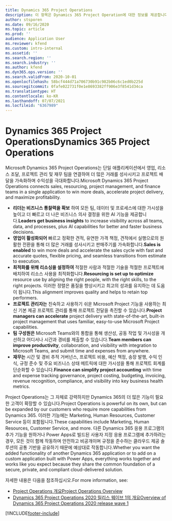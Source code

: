 ```yaml
---
title: Dynamics 365 Project Operations
description: 이 항목은 Dynamics 365 Project Operation에 대한 정보를 제공합니다.
author: stsporen
ms.date: 09/16/2020
ms.topic: article
ms.prod: ''
audience: Application User
ms.reviewer: kfend
ms.custom: intro-internal
ms.assetid: ''
ms.search.region: ''
ms.search.industry: ''
ms.author: kfend
ms.dyn365.ops.version: ''
ms.search.validFrom: 2020-10-01
ms.openlocfilehash: 58bcf444d71a706730b91c982b06c6c1ed0b225d
ms.sourcegitcommit: 0fafe022731f0e1e8693382ff906e3f8541d34ca
ms.translationtype: HT
ms.contentlocale: ko-KR
ms.lasthandoff: 07/07/2021
ms.locfileid: "6367989"
---
```

# <a name="dynamics-365-project-operations"></a><span data-ttu-id="3b924-103">Dynamics 365 Project Operations</span><span class="sxs-lookup"><span data-stu-id="3b924-103">Dynamics 365 Project Operations</span></span>

<span data-ttu-id="3b924-104">Microsoft Dynamics 365 Project Operations는 단일 애플리케이션에서 영업, 리소스 조달, 프로젝트 관리 및 재무 팀을 연결하여 더 많은 거래를 성사시키고 프로젝트 배달을 가속화하며 수익성을 극대화합니다.</span><span class="sxs-lookup"><span data-stu-id="3b924-104">Microsoft Dynamics 365 Project Operations connects sales, resourcing, project management, and finance teams in a single application to win more deals, accelerate project delivery, and maximize profitability.</span></span>

-   <span data-ttu-id="3b924-105">**리더는 비즈니스 통찰력을 확보** 하여 모든 팀, 데이터 및 프로세스에 대한 가시성을 높이고 더 빠르고 더 나은 비즈니스 의사 결정을 위한 AI 기능을 제공합니다.</span><span class="sxs-lookup"><span data-stu-id="3b924-105">**Leaders get business insights** to increase visibility across all teams, data, and processes, plus AI capabilities for better and faster business decisions.</span></span>
-   <span data-ttu-id="3b924-106">**영업이 활성화되어** 빠르고 정확한 견적, 유연한 가격 책정, 견적에서 실행으로의 원활한 전환을 통해 더 많은 거래를 성사시키고 판매주기를 가속화합니다.</span><span class="sxs-lookup"><span data-stu-id="3b924-106">**Sales is enabled** to win more deals and accelerate the sales cycle with fast and accurate quotes, flexible pricing, and seamless transitions from estimate to execution.</span></span>
-   <span data-ttu-id="3b924-107">**최적화를 위해 리소싱을 설정하여** 적절한 사람과 적절한 기술을 적절한 프로젝트에 배치하여 리소스 사용을 최적화합니다.</span><span class="sxs-lookup"><span data-stu-id="3b924-107">**Resourcing is set up to optimize** resource use by aligning the right people, with the right skills, to the right projects.</span></span> <span data-ttu-id="3b924-108">이러한 정렬은 품질을 향상시키고 최고의 성과를 유지하는 데 도움이 됩니다.</span><span class="sxs-lookup"><span data-stu-id="3b924-108">This alignment improves quality and helps to retain top performers.</span></span>
-   <span data-ttu-id="3b924-109">**프로젝트 관리자는** 친숙하고 사용하기 쉬운 Microsoft Project 기능을 사용하는 최신 기본 제공 프로젝트 관리를 통해 프로젝트 전달을 촉진할 수 있습니다.</span><span class="sxs-lookup"><span data-stu-id="3b924-109">**Project managers can accelerate** project delivery with state-of-the-art, built-in project management that uses familiar, easy-to-use Microsoft Project capabilities.</span></span>
-   <span data-ttu-id="3b924-110">**팀 구성원은** Microsoft Teams와의 통합을 통해 생산성, 공동 작업 및 가시성을 개선하고 어디서나 시간과 경비를 제출할 수 있습니다.</span><span class="sxs-lookup"><span data-stu-id="3b924-110">**Team members can improve productivity**, collaboration, and visibility with integration to Microsoft Teams, and submit time and expenses from anywhere.</span></span>
-   <span data-ttu-id="3b924-111">**재무는** 시간 및 경비 추적 거버넌스, 프로젝트 비용, 예산 책정, 송장 발행, 수익 인식, 규정 준수 및 주요 비즈니스 상태 메트릭에 대한 가시성을 통해 프로젝트 회계를 단순화할 수 있습니다.</span><span class="sxs-lookup"><span data-stu-id="3b924-111">**Finance can simplify project accounting** with time and expense tracking governance, project costing, budgeting, invoicing, revenue recognition, compliance, and visibility into key business health metrics.</span></span>

<span data-ttu-id="3b924-112">Project Operations는 그 자체로 강력하지만 Dynamics 365의 더 많은 기능이 필요한 고객이 확장할 수 있습니다.</span><span class="sxs-lookup"><span data-stu-id="3b924-112">Project Operations is powerful on its own, but can be expanded by our customers who require more capabilities from Dynamics 365.</span></span> <span data-ttu-id="3b924-113">이러한 기능에는 Marketing, Human Resources, Customer Service 등이 포함됩니다.</span><span class="sxs-lookup"><span data-stu-id="3b924-113">These capabilities include Marketing, Human Resources, Customer Service, and more.</span></span> <span data-ttu-id="3b924-114">다른 Dynamics 365 응용 프로그램의 추가 기능을 원하거나 Power Apps로 빌드된 사용자 지정 응용 프로그램에 추가하려는 경우, 모든 것이 함께 작동하며 안전하고 비공개이며 규정을 준수하는 클라우드 제공 솔루션의 공통 기반을 공유하기 때문에 예상대로 작동합니다.</span><span class="sxs-lookup"><span data-stu-id="3b924-114">Whether you want the added functionality of another Dynamics 365 application or to add on a custom application built with Power Apps, everything works together and works like you expect because they share the common foundation of a secure, private, and compliant cloud-delivered solution.</span></span>

<span data-ttu-id="3b924-115">자세한 내용은 다음을 참조하십시오.</span><span class="sxs-lookup"><span data-stu-id="3b924-115">For more information, see:</span></span>

- [<span data-ttu-id="3b924-116">Project Operations 개요</span><span class="sxs-lookup"><span data-stu-id="3b924-116">Project Operations Overview</span></span>](https://dynamics.microsoft.com/en-us/project-operations/overview/)
- [<span data-ttu-id="3b924-117">Dynamics 365 Project Operations 2020 릴리스 웨이브 1의 개요</span><span class="sxs-lookup"><span data-stu-id="3b924-117">Overview of Dynamics 365 Project Operations 2020 release wave 1</span></span>](/dynamics365-release-plan/2020wave1/dynamics365-project-operations/)



[!INCLUDE[footer-include](includes/footer-banner.md)]
